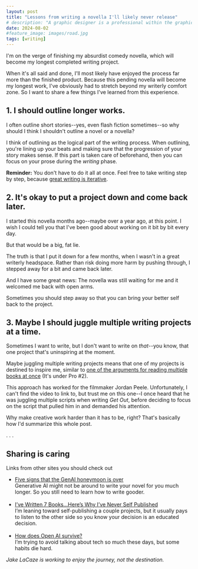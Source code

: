 ```yaml
---
layout: post
title: "Lessons from writing a novella I'll likely never release"
# description: "A graphic designer is a professional within the graphic design and graphic arts industry."
date: 2024-08-02
#feature_image: images/road.jpg
tags: [writing]
---
```


I'm on the verge of finishing my absurdist comedy novella, which will become my longest completed writing project. <!--more-->

When it's all said and done, I'll most likely have enjoyed the process far more than the finished product. Because this pending novella will become my longest work, I've obviously had to stretch beyond my writerly comfort zone. So I want to share a few things I've learned from this experience.

## 1. I should outline longer works.
I often outline short stories--yes, even flash fiction sometimes--so why should I think I shouldn't outline a novel or a novella?

I think of outlining as the logical part of the writing process. When outlining, you're lining up your beats and making sure that the progression of your story makes sense. If this part is taken care of beforehand, then you can focus on your prose during the *writing* phase.

**Reminder:** You don't have to do it all at once. Feel free to take writing step by step, because [great writing is iterative](/great-writing-is-iterative).

## 2. It's okay to put a project down and come back later.
I started this novella months ago--maybe over a year ago, at this point. I wish I could tell you that I've been good about working on it bit by bit every day.

But that would be a big, fat lie.

The truth is that I put it down for a few months, when I wasn't in a great writerly headspace. Rather than risk doing more harm by pushing through, I stepped away for a bit and came back later.

And I have some great news: The novella was still waiting for me and it welcomed me back with open arms.

Sometimes you should step away so that you can bring your better self back to the project.

## 3. Maybe I should juggle multiple writing projects at a time.
Sometimes I want to write, but I don't want to write on *that*--you know, that one project that's uninspiring at the moment.

Maybe juggling multiple writing projects means that one of my projects is destined to inspire me, similar to [one of the arguments for reading multiple books at once](https://basmo.app/reading-multiple-books-at-once/) (It's under Pro #2).

This approach has worked for the filmmaker Jordan Peele. Unfortunately, I can't find the video to link to, but trust me on this one--I once heard that he was juggling multiple scripts when writing *Get Out*, before deciding to focus on the script that pulled him in and demanded his attention.

Why make creative work harder than it has to be, right? That's basically how I'd summarize this whole post.

. . .

## Sharing is caring
Links from other sites you should check out

- [Five signs that the GenAI honeymoon is over](https://garymarcus.substack.com/p/five-signs-that-the-genai-honeymoon)<br>
Generative AI might not be around to write your novel for you much longer. So you still need to learn how to write gooder.<br><br>
- [I’ve Written 7 Books...Here’s Why I’ve Never Self Published](https://www.youtube.com/watch?v=YY3TfNIdQew)<br>
I’m leaning toward self-publishing a couple projects, but it usually pays to listen to the other side so you know your decision is an educated decision.<br><br>
- [How does Open AI survive?](https://www.wheresyoured.at/to-serve-altman/)<br>
I’m trying to avoid talking about tech so much these days, but some habits die hard.

*Jake LaCaze is working to enjoy the journey, not the destination.*
